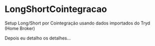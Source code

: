 # LongShortCointegracao
Setup Long/Short por Cointegração usando dados importados do Tryd (Home Broker)


Depois eu detalho os detalhes...
